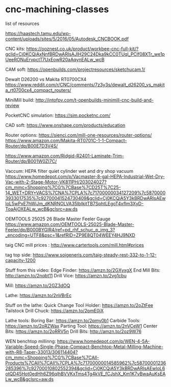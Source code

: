 # cnc-machining-classes
list of resources

https://haastech.tamu.edu/wp-content/uploads/sites/5/2016/05/Autodesk_CNCBOOK.pdf


CNC kits:
https://ooznest.co.uk/product/workbee-cnc-full-kit/?gclid=Cj0KCQiAxNnfBRDwARIsAJlH29C24Dka9kCC0TUql_PClf08XTr_we1pUeeRONuErvpctT7UxEowR20aAqynEALw_wcB

CAM soft:
https://openbuilds.com/projectresources/sketchucam.1/


Dewalt D26200 vs Makita RT0700CX4 
https://www.reddit.com/r/CNC/comments/7z3y3s/dewalt_d26200_vs_makita_rt0700cx4_compact_routers/

MiniMill build:
http://intofpv.com/t-openbuilds-minimill-cnc-build-and-review


PocketCNC simulation:
https://sim.pocketnc.com/


CAD soft: https://www.onshape.com/products/education

Router options: https://sienci.com/mill-one-resources/router-options/
https://www.amazon.com/Makita-RT0701C-1-1-Compact-Router/dp/B00E7D3V4S/


https://www.amazon.com/Ridgid-R2401-Laminate-Trim-Router/dp/B001W0ZI7C/

Vaccum:
HEPA filter quiet cylinder wet and dry shop vacuum
https://www.homedepot.com/p/Vacmaster-8-gal-HEPA-Industrial-Wet-Dry-Vac-with-2-Stage-Motor-VK811PH/203024027?cm_mmc=Shopping%7CG%7CBase%7CD25T%7C25-14_WET+DRY+VACS%7CNA%7CPLA%7c71700000034127209%7c58700003933017535%7c92700041524730409&gclid=Cj0KCQiA5Y3kBRDwARIsAEwloL5wPxE7hWiJm_dKNRNOLVA35IbIkitTB7SphtLEgoT4xflm3XyD-ToaAjOXEALw_wcB&gclsrc=aw.ds

OEMTOOLS 25025 26 Blade Master Feeler Gauge
https://www.amazon.com/OEMTOOLS-25025-Blade-Master-Feeler/dp/B000BYGIR4/ref=pd_rhf_schuc_p_img_3?_encoding=UTF8&psc=1&refRID=ZP9E8QT04WEEY4HJ9NXD

taig CNC mill prices : http://www.cartertools.com/mill.html#prices



tag top side:
https://www.soigeneris.com/taig-steady-rest-332-to-1-12-capacity-1200

Stuff from this video:
Edge Finder: https://amzn.to/2GXyxgX
End Mill Bits: http://amzn.to/2nqbt11
Drill Vice: https://amzn.to/2vg1cbu

Mill: https://amzn.to/2GZ3dOQ

Lathe: https://amzn.to/2nVBrEc

Stuff on the lathe:
Quick Change Tool Holder: https://amzn.to/2oZtFee
Tailstock Drill Chuck: https://amzn.to/2pmE0jX

Lathe tools:
Boring Bar: https://amzn.to/2pmy0b1
Carbide Tools: https://amzn.to/2oRZWax
Parting Tool: https://amzn.to/2nVCeW1
Center Bits: https://amzn.to/2oRRV5n
Drill Bits: http://amzn.to/2oz9W76

WEN benchtop millinng:
https://www.homedepot.com/p/WEN-4-5A-Variable-Speed-Single-Phase-Compact-Benchtop-Metal-Milling-Machine-with-R8-Taper-33013/306114404?cm_mmc=Shopping%7CG%7CBase%7CAll-Products%7CAll%7CAll%7CPLA%7c71700000014585962%7c58700001236285396%7c92700010802552394&gclid=Cj0KCQiA5Y3kBRDwARIsAEwloL6otQD45Hot0edHh6Z96qlhBVVKxTms4Tg4kVE_fCJshX_Km1K7vBwaAuKsEALw_wcB&gclsrc=aw.ds

